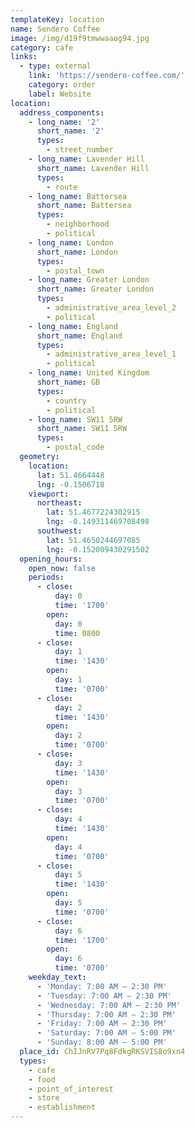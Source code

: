 ```yaml
---
templateKey: location
name: Sendero Coffee
image: /img/d19f9tmwwaaog94.jpg
category: cafe
links:
  - type: external
    link: 'https://sendero-coffee.com/'
    category: order
    label: Website
location:
  address_components:
    - long_name: '2'
      short_name: '2'
      types:
        - street_number
    - long_name: Lavender Hill
      short_name: Lavender Hill
      types:
        - route
    - long_name: Battersea
      short_name: Battersea
      types:
        - neighborhood
        - political
    - long_name: London
      short_name: London
      types:
        - postal_town
    - long_name: Greater London
      short_name: Greater London
      types:
        - administrative_area_level_2
        - political
    - long_name: England
      short_name: England
      types:
        - administrative_area_level_1
        - political
    - long_name: United Kingdom
      short_name: GB
      types:
        - country
        - political
    - long_name: SW11 5RW
      short_name: SW11 5RW
      types:
        - postal_code
  geometry:
    location:
      lat: 51.4664448
      lng: -0.1506718
    viewport:
      northeast:
        lat: 51.4677224302915
        lng: -0.149311469708498
      southwest:
        lat: 51.4650244697085
        lng: -0.152009430291502
  opening_hours:
    open_now: false
    periods:
      - close:
          day: 0
          time: '1700'
        open:
          day: 0
          time: 0800
      - close:
          day: 1
          time: '1430'
        open:
          day: 1
          time: '0700'
      - close:
          day: 2
          time: '1430'
        open:
          day: 2
          time: '0700'
      - close:
          day: 3
          time: '1430'
        open:
          day: 3
          time: '0700'
      - close:
          day: 4
          time: '1430'
        open:
          day: 4
          time: '0700'
      - close:
          day: 5
          time: '1430'
        open:
          day: 5
          time: '0700'
      - close:
          day: 6
          time: '1700'
        open:
          day: 6
          time: '0700'
    weekday_text:
      - 'Monday: 7:00 AM – 2:30 PM'
      - 'Tuesday: 7:00 AM – 2:30 PM'
      - 'Wednesday: 7:00 AM – 2:30 PM'
      - 'Thursday: 7:00 AM – 2:30 PM'
      - 'Friday: 7:00 AM – 2:30 PM'
      - 'Saturday: 7:00 AM – 5:00 PM'
      - 'Sunday: 8:00 AM – 5:00 PM'
  place_id: ChIJnRV7Pq8FdkgRKSVIS8o9xn4
  types:
    - cafe
    - food
    - point_of_interest
    - store
    - establishment
---
```

